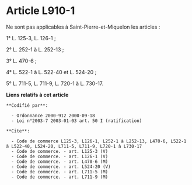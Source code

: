 # Article L910-1

Ne sont pas applicables à Saint-Pierre-et-Miquelon les articles :

1° L. 125-3, L. 126-1 ;

2° L. 252-1 à L. 252-13 ;

3° L. 470-6 ;

4° L. 522-1 à L. 522-40 et L. 524-20 ;

5° L. 711-5, L. 711-9, L. 720-1 à L. 730-17.

**Liens relatifs à cet article**

	**Codifié par**:

	  - Ordonnance 2000-912 2000-09-18
	  - Loi n°2003-7 2003-01-03 art. 50 I (ratification)

	**Cite**:

	  - Code de commerce L125-3, L126-1, L252-1 à L252-13, L470-6, L522-1 à L522-40, L524-20, L711-5, L711-9, L720-1 à L730-17
	  - Code de commerce. - art. L125-3 (V)
	  - Code de commerce. - art. L126-1 (V)
	  - Code de commerce. - art. L470-6 (M)
	  - Code de commerce. - art. L524-20 (V)
	  - Code de commerce. - art. L711-5 (M)
	  - Code de commerce. - art. L711-9 (M)
